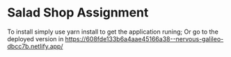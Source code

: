 # Salad Shop Assignment

To install simply use yarn install to get the application runing; 
Or go to the deployed version in  https://608fde133b6a4aae45166a38--nervous-galileo-dbcc7b.netlify.app/

